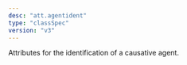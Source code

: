 ```yaml
---
desc: "att.agentident"
type: "classSpec"
version: "v3"
---
```


Attributes for the identification of a causative agent.